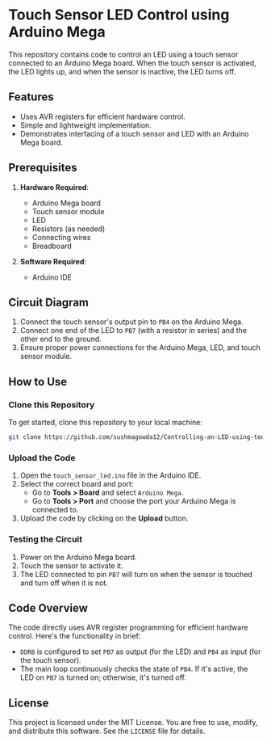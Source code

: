 # Touch Sensor LED Control using Arduino Mega

This repository contains code to control an LED using a touch sensor connected to an Arduino Mega board. When the touch sensor is activated, the LED lights up, and when the sensor is inactive, the LED turns off.

## Features
- Uses AVR registers for efficient hardware control.
- Simple and lightweight implementation.
- Demonstrates interfacing of a touch sensor and LED with an Arduino Mega board.

## Prerequisites
1. **Hardware Required**:
   - Arduino Mega board
   - Touch sensor module
   - LED
   - Resistors (as needed)
   - Connecting wires
   - Breadboard

2. **Software Required**:
   - Arduino IDE

## Circuit Diagram
1. Connect the touch sensor's output pin to `PB4` on the Arduino Mega.
2. Connect one end of the LED to `PB7` (with a resistor in series) and the other end to the ground.
3. Ensure proper power connections for the Arduino Mega, LED, and touch sensor module.

## How to Use
### Clone this Repository
To get started, clone this repository to your local machine:
```bash
git clone https://github.com/sushmagowda12/Controlling-an-LED-using-touch-sensor-in-Arduino-Mega.git
```

### Upload the Code
1. Open the `touch_sensor_led.ino` file in the Arduino IDE.
2. Select the correct board and port:
   - Go to **Tools > Board** and select `Arduino Mega`.
   - Go to **Tools > Port** and choose the port your Arduino Mega is connected to.
3. Upload the code by clicking on the **Upload** button.

### Testing the Circuit
1. Power on the Arduino Mega board.
2. Touch the sensor to activate it.
3. The LED connected to pin `PB7` will turn on when the sensor is touched and turn off when it is not.

## Code Overview
The code directly uses AVR register programming for efficient hardware control. Here's the functionality in brief:
- `DDRB` is configured to set `PB7` as output (for the LED) and `PB4` as input (for the touch sensor).
- The main loop continuously checks the state of `PB4`. If it's active, the LED on `PB7` is turned on; otherwise, it's turned off.

## License
This project is licensed under the MIT License. You are free to use, modify, and distribute this software. See the `LICENSE` file for details.

